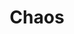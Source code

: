 ---
title: "Chaos"

categories: ['']

tags: ['Chaos']

arwords: 'نظرية الشَّواش'

arexps: []

enwords: ['Chaos']

enexps: []

arlexicons: 'ن'

enlexicons: 'C'

authors: ['Ruqayya Roshdy']

translators: ['']

citations: 'العربية والذكاء الاصطناعي'

sources: 'مركز الملك عبدالله بن عبدالعزيز الدولي لخدمة اللغة العربية'

word: "true"

slug: ""
---